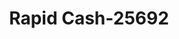 ---
f_zip-code: 39466
f_state-code: MS
title: Rapid Cash-25692
f_phone: 601-749-9268
f_city-only: Picayune
f_address: 119 Highway 11 S Picayune
f_location-unique-id: '25692'
slug: rapid-cash-25692
updated-on: '2024-05-30T13:46:58.046Z'
created-on: '2024-05-30T13:36:59.803Z'
published-on: '2024-05-30T13:54:32.469Z'
f_city-state: cms/city/picayune-ms.md
f_company: cms/company/rapid-cash.md
f_state: cms/state/mississippi.md
layout: '[payday-loan].html'
tags: payday-loan
---